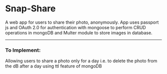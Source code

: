 # Snap-Share
A web app for users to share their photo, anonymously. App uses passport js and OAuth 2.0 for authentication with mongoose to perform CRUD operations in mongoDB and Multer module to store images in database.

***
### To Implement:
Allowing users to share a photo only for a day i.e. to delete the photo from the dB after a day using ttl feature of mongoDB

